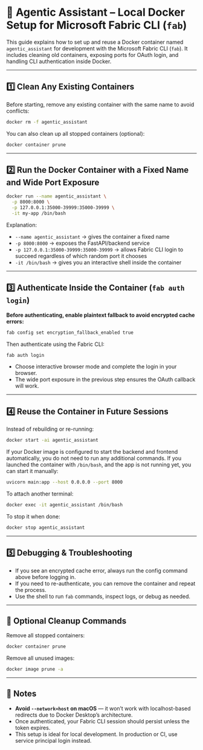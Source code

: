 # 🐳 Agentic Assistant – Local Docker Setup for Microsoft Fabric CLI (`fab`)

This guide explains how to set up and reuse a Docker container named `agentic_assistant` for development with the Microsoft Fabric CLI (`fab`). It includes cleaning old containers, exposing ports for OAuth login, and handling CLI authentication inside Docker.

---

## 1️⃣ Clean Any Existing Containers

Before starting, remove any existing container with the same name to avoid conflicts:

```bash
docker rm -f agentic_assistant
```

You can also clean up all stopped containers (optional):

```bash
docker container prune
```

---

## 2️⃣ Run the Docker Container with a Fixed Name and Wide Port Exposure

```bash
docker run --name agentic_assistant \
  -p 8000:8000 \
  -p 127.0.0.1:35000-39999:35000-39999 \
  -it my-app /bin/bash
```

Explanation:

- `--name agentic_assistant` → gives the container a fixed name
- `-p 8000:8000` → exposes the FastAPI/backend service
- `-p 127.0.0.1:35000-39999:35000-39999` → allows Fabric CLI login to succeed regardless of which random port it chooses
- `-it /bin/bash` → gives you an interactive shell inside the container

---

## 3️⃣ Authenticate Inside the Container (`fab auth login`)

**Before authenticating, enable plaintext fallback to avoid encrypted cache errors:**

```bash
fab config set encryption_fallback_enabled true
```

Then authenticate using the Fabric CLI:

```bash
fab auth login
```

- Choose interactive browser mode and complete the login in your browser.
- The wide port exposure in the previous step ensures the OAuth callback will work.

---

## 4️⃣ Reuse the Container in Future Sessions

Instead of rebuilding or re-running:

```bash
docker start -ai agentic_assistant
```

If your Docker image is configured to start the backend and frontend automatically, you do not need to run any additional commands. If you launched the container with `/bin/bash`, and the app is not running yet, you can start it manually:

```bash
uvicorn main:app --host 0.0.0.0 --port 8000
```

To attach another terminal:

```bash
docker exec -it agentic_assistant /bin/bash
```

To stop it when done:

```bash
docker stop agentic_assistant
```

---

## 5️⃣ Debugging & Troubleshooting

- If you see an encrypted cache error, always run the config command above before logging in.
- If you need to re-authenticate, you can remove the container and repeat the process.
- Use the shell to run `fab` commands, inspect logs, or debug as needed.

---

## 🧼 Optional Cleanup Commands

Remove all stopped containers:

```bash
docker container prune
```

Remove all unused images:

```bash
docker image prune -a
```

---

## 📝 Notes

- **Avoid `--network=host` on macOS** — it won’t work with localhost-based redirects due to Docker Desktop’s architecture.
- Once authenticated, your Fabric CLI session should persist unless the token expires.
- This setup is ideal for local development. In production or CI, use service principal login instead.